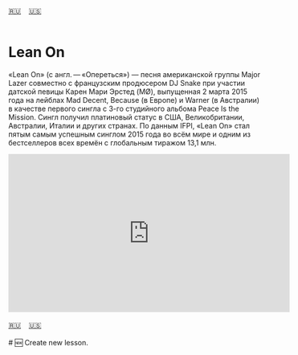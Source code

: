 <span id="ru"><a href='#ru'>🇷🇺</a> &nbsp;&nbsp;&nbsp;<a href='#en'>🇺🇸</a> &nbsp;&nbsp;&nbsp;</span><br><br>
# Lean On

«Lean On» (с англ. — «Опереться») — песня американской группы Major Lazer совместно с французским продюсером DJ Snake при участии датской певицы Карен Мари Эрстед (MØ), выпущенная 2 марта 2015 года на лейблах Mad Decent, Because (в Европе) и Warner (в Австралии) в качестве первого сингла с 3-го студийного альбома Peace Is the Mission. Сингл получил платиновый статус в США, Великобритании, Австралии, Италии и других странах. По данным IFPI, «Lean On» стал пятым самым успешным синглом 2015 года во всём мире и одним из бестселлеров всех времён с глобальным тиражом 13,1 млн.

<iframe width="560" height="315" src="https://www.youtube.com/embed/YqeW9_5kURI?si=tV2nVsK9zyc9MRWN" title="YouTube video player" frameborder="0" allow="accelerometer; autoplay; clipboard-write; encrypted-media; gyroscope; picture-in-picture; web-share" referrerpolicy="strict-origin-when-cross-origin" allowfullscreen></iframe><br><br>
<span id="en"><a href='#ru'>🇷🇺</a> &nbsp;&nbsp;&nbsp;<a href='#en'>🇺🇸</a> &nbsp;&nbsp;&nbsp;</span><br><br>
# 🆕 Create new lesson.<br><br>
